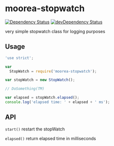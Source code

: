 # moorea-stopwatch

[![Dependency Status](https://david-dm.org/pdesterlich/moorea-stopwatch.svg?theme=shields.io)](https://david-dm.org/pdesterlich/moorea-stopwatch) [![devDependency Status](https://david-dm.org/pdesterlich/moorea-stopwatch/dev-status.svg?theme=shields.io)](https://david-dm.org/pdesterlich/moorea-stopwatch#info=devDependencies)

very simple stopwatch class for logging purposes

## Usage

```javascript
'use strict';

var
  StopWatch = require('moorea-stopwatch');

var stopWatch = new StopWatch();

// DoSomething(TM)

var elapsed = stopWatch.elapsed();
console.log('elapsed time: ' + elapsed + ' ms');
```

## API

`start()` restart the stopWatch

`elapsed()` return elapsed time in milliseconds

